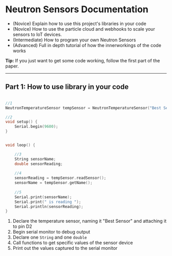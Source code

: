 # Neutron Sensors Documentation 

* (Novice) Explain how to use this project's libraries in your code
* (Novice) How to use the particle cloud and webhooks to scale your sensors to IoT devices.
* (Intermediate) How to program your own Neutron Sensors
* (Advanced) Full in depth tutorial of how the innerworkings of the code works 

**Tip:** If you just want to get some code working, follow the first part of the paper. 

---

## Part 1: How to use library in your code

```c++

//1
NeutronTemperatureSensor tempSensor = NeutronTemperatureSensor("Best Sensor", D2);

//2
void setup() { 
	Serial.begin(9600);
}


void loop() {

	//3
	String sensorName;
	double sensorReading;
	
	//4	
	sensorReading = tempSensor.readSensor();
	sensorName = tempSensor.getName(); 
	
	//5
	Serial.print(sensorName);
	Serial.print(" is reading ");
	Serial.println(sensorReading);
}

```

1. Declare the temperature sensor, naming it "Best Sensor" and attaching it to pin D2
2. Begin serial monitor to debug output
3. Declare one `String` and one `double`
4. Call functions to get specific values of the sensor device
5. Print out the values captured to the serial monitor 


